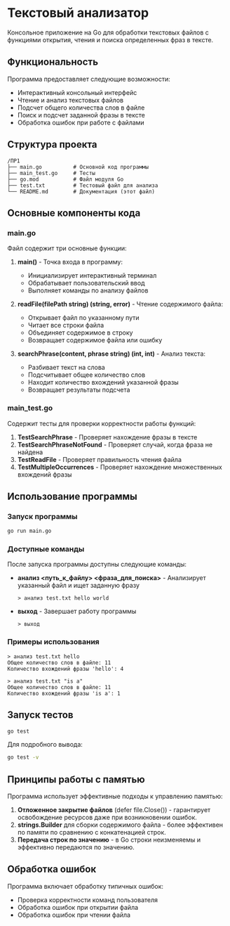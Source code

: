 # Текстовый анализатор

Консольное приложение на Go для обработки текстовых файлов с функциями открытия, чтения и поиска определенных фраз в тексте.

## Функциональность

Программа предоставляет следующие возможности:
- Интерактивный консольный интерфейс
- Чтение и анализ текстовых файлов
- Подсчет общего количества слов в файле
- Поиск и подсчет заданной фразы в тексте
- Обработка ошибок при работе с файлами

## Структура проекта

```
/ПР1
├── main.go          # Основной код программы
├── main_test.go     # Тесты
├── go.mod           # Файл модуля Go
├── test.txt         # Тестовый файл для анализа
└── README.md        # Документация (этот файл)
```

## Основные компоненты кода

### main.go

Файл содержит три основные функции:

1. **main()** - Точка входа в программу:
   - Инициализирует интерактивный терминал
   - Обрабатывает пользовательский ввод
   - Выполняет команды по анализу файлов

2. **readFile(filePath string) (string, error)** - Чтение содержимого файла:
   - Открывает файл по указанному пути
   - Читает все строки файла
   - Объединяет содержимое в строку
   - Возвращает содержимое файла или ошибку

3. **searchPhrase(content, phrase string) (int, int)** - Анализ текста:
   - Разбивает текст на слова
   - Подсчитывает общее количество слов
   - Находит количество вхождений указанной фразы
   - Возвращает результаты подсчета

### main_test.go

Содержит тесты для проверки корректности работы функций:

1. **TestSearchPhrase** - Проверяет нахождение фразы в тексте
2. **TestSearchPhraseNotFound** - Проверяет случай, когда фраза не найдена
3. **TestReadFile** - Проверяет правильность чтения файла
4. **TestMultipleOccurrences** - Проверяет нахождение множественных вхождений фразы

## Использование программы

### Запуск программы

```bash
go run main.go
```

### Доступные команды

После запуска программы доступны следующие команды:

- **анализ <путь_к_файлу> <фраза_для_поиска>** - Анализирует указанный файл и ищет заданную фразу
  ```
  > анализ test.txt hello world
  ```

- **выход** - Завершает работу программы
  ```
  > выход
  ```

### Примеры использования

```
> анализ test.txt hello
Общее количество слов в файле: 11
Количество вхождений фразы 'hello': 4

> анализ test.txt "is a"
Общее количество слов в файле: 11
Количество вхождений фразы 'is a': 1
```

## Запуск тестов

```bash
go test
```

Для подробного вывода:

```bash
go test -v
```

## Принципы работы с памятью

Программа использует эффективные подходы к управлению памятью:

1. **Отложенное закрытие файлов** (defer file.Close()) - гарантирует освобождение ресурсов даже при возникновении ошибок.
2. **strings.Builder** для сборки содержимого файла - более эффективен по памяти по сравнению с конкатенацией строк.
3. **Передача строк по значению** - в Go строки неизменяемы и эффективно передаются по значению.

## Обработка ошибок

Программа включает обработку типичных ошибок:
- Проверка корректности команд пользователя
- Обработка ошибок при открытии файла
- Обработка ошибок при чтении файла
